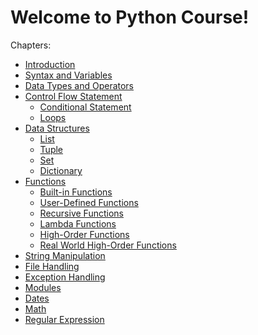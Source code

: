 # Welcome to Python Course!

Chapters:

-   [Introduction](chapters/Introduction)
-   [Syntax and Variables](chapters/Syntax-and-Variable)
-   [Data Types and Operators](chapters/Data-Types-Operators)
-   [Control Flow Statement](chapters/Control-Flow-Statements)
    -   [Conditional
        Statement](chapters/Control-Flow-Statements/Conditional-Statements)
    -   [Loops](chapters/Control-Flow-Statements/Loops)
-   [Data Structures](chapters/Data-Structure)
    -   [List](chapters/Data-Structure/List)
    -   [Tuple](chapters/Data-Structure/Tuple)
    -   [Set](chapters/Data-Structure/Set)
    -   [Dictionary](chapters/Data-Structure/Dictionary)
-   [Functions](chapters/Functions)
    -   [Built-in Functions](chapters/Functions/Built-in-Functions)
    -   [User-Defined
        Functions](chapters/Functions/User-defined-Functions)
    -   [Recursive Functions](chapters/Functions/Recursive-Functions)
    -   [Lambda Functions](chapters/Functions/Lambda-Function)
    -   [High-Order Functions](chapters/Functions/High-Order-Function)
    -   [Real World High-Order
        Functions](chapters/Functions/Real-World-HOF)
-   [String Manipulation](chapters/String_Manipulation)
-   [File Handling](chapters/File-Handling)
-   [Exception Handling](chapters/Exception-Handling)
-   [Modules](chapters/Modules)
-   [Dates](chapters/Dates)
-   [Math](chapters/Math)
-   [Regular Expression](chapters/Reg-Ex)
